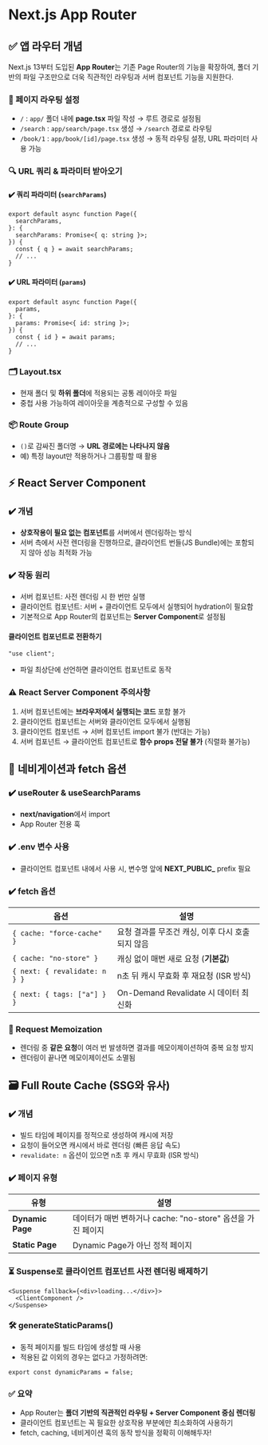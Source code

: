 # Next.js App Router

## ✅ 앱 라우터 개념

Next.js 13부터 도입된 **App Router**는 기존 Page Router의 기능을 확장하여, 폴더 기반의 파일 구조만으로 더욱 직관적인 라우팅과 서버 컴포넌트 기능을 지원한다.

### 📁 페이지 라우팅 설정

- `/` : `app/` 폴더 내에 **page.tsx** 파일 작성 → 루트 경로로 설정됨
- `/search` : `app/search/page.tsx` 생성 → `/search` 경로로 라우팅
- `/book/1` : `app/book/[id]/page.tsx` 생성 → 동적 라우팅 설정, URL 파라미터 사용 가능

### 🔍 URL 쿼리 & 파라미터 받아오기

#### ✔️ 쿼리 파라미터 (`searchParams`)

```tsx
export default async function Page({
  searchParams,
}: {
  searchParams: Promise<{ q: string }>;
}) {
  const { q } = await searchParams;
  // ...
}
```

#### ✔️ URL 파라미터 (`params`)

```tsx
export default async function Page({
  params,
}: {
  params: Promise<{ id: string }>;
}) {
  const { id } = await params;
  // ...
}
```

### 🗂 Layout.tsx

- 현재 폴더 및 **하위 폴더**에 적용되는 공통 레이아웃 파일
- 중첩 사용 가능하여 레이아웃을 계층적으로 구성할 수 있음

### 📦 Route Group

- `()`로 감싸진 폴더명 → **URL 경로에는 나타나지 않음**
- 예) 특정 layout만 적용하거나 그룹핑할 때 활용

## ⚡️ React Server Component

### ✔️ 개념

- **상호작용이 필요 없는 컴포넌트**를 서버에서 렌더링하는 방식
- 서버 측에서 사전 렌더링을 진행하므로, 클라이언트 번들(JS Bundle)에는 포함되지 않아 성능 최적화 가능

### ✔️ 작동 원리

- 서버 컴포넌트: 사전 렌더링 시 한 번만 실행
- 클라이언트 컴포넌트: 서버 + 클라이언트 모두에서 실행되어 hydration이 필요함
- 기본적으로 App Router의 컴포넌트는 **Server Component**로 설정됨

#### 클라이언트 컴포넌트로 전환하기

```tsx
"use client";
```

- 파일 최상단에 선언하면 클라이언트 컴포넌트로 동작

### ⚠️ React Server Component 주의사항

1. 서버 컴포넌트에는 **브라우저에서 실행되는 코드** 포함 불가
2. 클라이언트 컴포넌트는 서버와 클라이언트 모두에서 실행됨
3. 클라이언트 컴포넌트 → 서버 컴포넌트 import 불가 (반대는 가능)
4. 서버 컴포넌트 → 클라이언트 컴포넌트로 **함수 props 전달 불가** (직렬화 불가능)

## 🚀 네비게이션과 fetch 옵션

### ✔️ useRouter & useSearchParams

- **next/navigation**에서 import
- App Router 전용 훅

### ✔️ .env 변수 사용

- 클라이언트 컴포넌트 내에서 사용 시, 변수명 앞에 **NEXT_PUBLIC\_** prefix 필요

### ✔️ fetch 옵션

| 옵션                          | 설명                                             |
| ----------------------------- | ------------------------------------------------ |
| `{ cache: "force-cache" }`    | 요청 결과를 무조건 캐싱, 이후 다시 호출되지 않음 |
| `{ cache: "no-store" }`       | 캐싱 없이 매번 새로 요청 (**기본값**)            |
| `{ next: { revalidate: n } }` | n초 뒤 캐시 무효화 후 재요청 (ISR 방식)          |
| `{ next: { tags: ["a"] } }`   | On-Demand Revalidate 시 데이터 최신화            |

### 🧠 Request Memoization

- 렌더링 중 **같은 요청**이 여러 번 발생하면 결과를 메모이제이션하여 중복 요청 방지
- 렌더링이 끝나면 메모이제이션도 소멸됨

## 🗃 Full Route Cache (SSG와 유사)

### ✔️ 개념

- 빌드 타임에 페이지를 정적으로 생성하여 캐시에 저장
- 요청이 들어오면 캐시에서 바로 렌더링 (빠른 응답 속도)
- `revalidate: n` 옵션이 있으면 n초 후 캐시 무효화 (ISR 방식)

### ✔️ 페이지 유형

| 유형             | 설명                                                        |
| ---------------- | ----------------------------------------------------------- |
| **Dynamic Page** | 데이터가 매번 변하거나 cache: "no-store" 옵션을 가진 페이지 |
| **Static Page**  | Dynamic Page가 아닌 정적 페이지                             |

### ⏳ Suspense로 클라이언트 컴포넌트 사전 렌더링 배제하기

```tsx
<Suspense fallback={<div>loading...</div>}>
  <ClientComponent />
</Suspense>
```

### 🛠 generateStaticParams()

- 동적 페이지를 빌드 타임에 생성할 때 사용
- 적용된 값 이외의 경우는 없다고 가정하려면:

```tsx
export const dynamicParams = false;
```

### ✅ 요약

- App Router는 **폴더 기반의 직관적인 라우팅 + Server Component 중심 렌더링**
- 클라이언트 컴포넌트는 꼭 필요한 상호작용 부분에만 최소화하여 사용하기
- fetch, caching, 네비게이션 훅의 동작 방식을 정확히 이해해두자!
